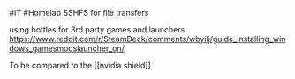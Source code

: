 #IT 
#Homelab 
SSHFS for file transfers

using bottles for 3rd party games and launchers
https://www.reddit.com/r/SteamDeck/comments/wbyilj/guide_installing_windows_gamesmodslauncher_on/

To be compared to the [[nvidia shield]]
